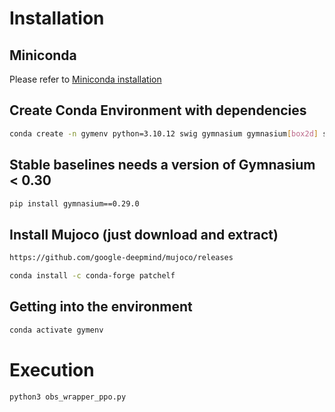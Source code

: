 # Installation

## Miniconda

Please refer to [Miniconda installation](https://docs.anaconda.com/miniconda/ "Miniconda official site")

## Create Conda Environment with dependencies

```bash
conda create -n gymenv python=3.10.12 swig gymnasium gymnasium[box2d] stable-baselines3[extra] pytz scipy sympy gymnasium[mujoco]


```
## Stable baselines needs a version of Gymnasium < 0.30
```bash
pip install gymnasium==0.29.0
```
## Install Mujoco (just download and extract)
```bash
https://github.com/google-deepmind/mujoco/releases
```

```bash
conda install -c conda-forge patchelf
```

## Getting into the environment

```bash
conda activate gymenv
```

# Execution

```bash
python3 obs_wrapper_ppo.py
```

